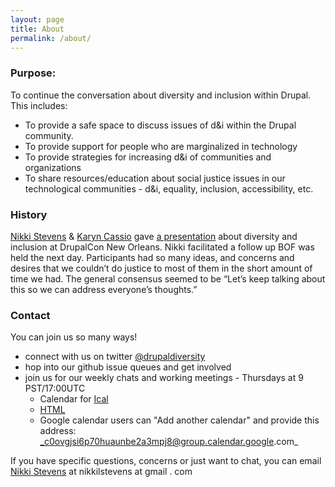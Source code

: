 ```yaml
---
layout: page
title: About
permalink: /about/
---
```


### Purpose:
To continue the conversation about diversity and inclusion within Drupal. This includes:
- To provide a safe space to discuss issues of d&i within the Drupal community.
- To provide support for people who are marginalized in technology
- To provide strategies for increasing d&i of communities and organizations
- To share resources/education about social justice issues in our technological communities - d&i, equality, inclusion, accessibility, etc.


### History
[Nikki Stevens](http://www.drnikki.org) & [Karyn Cassio](http://twitter.com/techgirlgeek) gave [a presentation](https://events.drupal.org/neworleans2016/sessions/together-we-can-make-drupal-example-diversity-tech) about diversity and inclusion at DrupalCon New Orleans. Nikki facilitated a follow up BOF was held the next day.  Participants had so many ideas, and concerns and desires that we couldn’t do justice to most of them in the short amount of time we had.  The general consensus seemed to be “Let’s keep talking about this so we can address everyone’s thoughts.”

### Contact
You can join us so many ways!

- connect with us on twitter [@drupaldiversity](http://twitter.com/drupaldiversity)
- hop into our github issue queues and get involved
- join us for our weekly chats and working meetings - Thursdays at 9 PST/17:00UTC
  - Calendar for [Ical](https://calendar.google.com/calendar/ical/c0ovgjsi6p70huaunbe2a3mpj8%40group.calendar.google.com/public/basic.ics)
  - [HTML](https://calendar.google.com/calendar/embed?src=c0ovgjsi6p70huaunbe2a3mpj8%40group.calendar.google.com&ctz=America/Los_Angeles)
  - Google calendar users can "Add another calendar" and provide this address: _c0ovgjsi6p70huaunbe2a3mpj8@group.calendar.google.com_

If you have specific questions, concerns or just want to chat, you can email [Nikki Stevens](http://www.drnikki.org) at nikkilstevens at gmail . com
